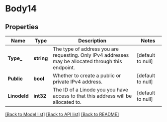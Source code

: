 # Body14

## Properties
Name | Type | Description | Notes
------------ | ------------- | ------------- | -------------
**Type_** | **string** | The type of address you are requesting. Only IPv4 addresses may be allocated through this endpoint.  | [default to null]
**Public** | **bool** | Whether to create a public or private IPv4 address.  | [default to null]
**LinodeId** | **int32** | The ID of a Linode you you have access to that this address will be allocated to.  | [default to null]

[[Back to Model list]](../README.md#documentation-for-models) [[Back to API list]](../README.md#documentation-for-api-endpoints) [[Back to README]](../README.md)

